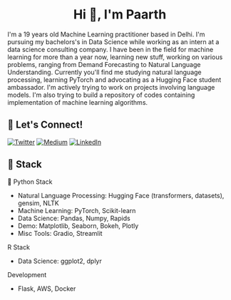 <h1 align="center">Hi 👋, I'm Paarth</h1>


I'm a 19 years old Machine Learning practitioner based in Delhi. I'm pursuing my bachelors's in Data Science while working as an intern at a data science consulting company. I have been in the field for machine learning for more than a year now, learning new stuff, working on various problems, ranging from Demand Forecasting to Natural Language Understanding. Currently you'll find me studying natural language processing, learning PyTorch and advocating as a Hugging Face student ambassador. I'm actively trying to work on projects involving language models. I'm also trying to build a repository of codes containing implementation of machine learning algorithms.

## 🔗 Let's Connect!
<a href="https://twitter.com/ra1dero" target="_blank"><img alt="Twitter" src="https://img.shields.io/badge/twitter-%231DA1F2.svg?&style=for-the-badge&logo=twitter&logoColor=white" /></a>
<a href="https://medium.com/@paarthbhatnagarh3h3" target="_blank"><img alt="Medium" src="https://img.shields.io/badge/medium-%2312100E.svg?&style=for-the-badge&logo=medium&logoColor=white" /></a>
<a href="https://www.linkedin.com/in/paarthbhatnagar/" target="_blank"><img alt="LinkedIn" src="https://img.shields.io/badge/linkedin-%230077B5.svg?&style=for-the-badge&logo=linkedin&logoColor=white" /></a>

## 🔨 Stack 

🐍 Python Stack
- Natural Language Processing: Hugging Face (transformers, datasets), gensim, NLTK
- Machine Learning: PyTorch, Scikit-learn
- Data Science: Pandas, Numpy, Rapids
- Demo: Matplotlib, Seaborn, Bokeh, Plotly
- Misc Tools: Gradio, Streamlit

R Stack
- Data Science: ggplot2, dplyr

Development
- Flask, AWS, Docker
